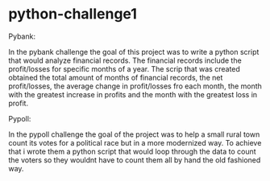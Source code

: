 # python-challenge1
 
Pybank:

In the pybank challenge the goal of this project was to write a python script that would analyze financial records. The financial records include the profit/losses for specific months of a year. The scrip that was created obtained the total amount of months of financial records, the net profit/losses, the average change in profit/losses fro each month, the month with the  greatest increase in profits and the month with the greatest loss in profit.



Pypoll:

In the pypoll challenge the goal of the project was to help a small rural town count its votes for a political race but in a more modernized way. To achieve that i wrote them a python script that would loop through the data to count the voters so they wouldnt have to count them all by hand the old fashioned way. 
